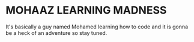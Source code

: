 # MOHAAZ LEARNING MADNESS

It's basically a guy named Mohamed learning how to code and it is gonna be a heck of an adventure so stay tuned.

